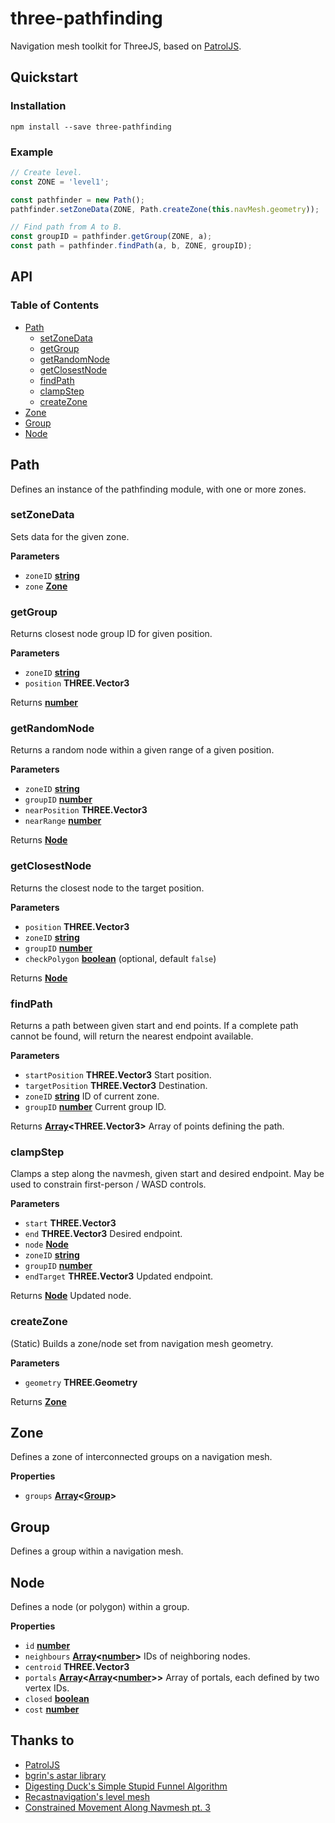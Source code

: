 # three-pathfinding

Navigation mesh toolkit for ThreeJS, based on [PatrolJS](https://github.com/nickjanssen/PatrolJS).

## Quickstart

### Installation

```
npm install --save three-pathfinding
```

### Example

```js
// Create level.
const ZONE = 'level1';

const pathfinder = new Path();
pathfinder.setZoneData(ZONE, Path.createZone(this.navMesh.geometry));

// Find path from A to B.
const groupID = pathfinder.getGroup(ZONE, a);
const path = pathfinder.findPath(a, b, ZONE, groupID);
```

## API

<!--- API BEGIN --->

<!-- Generated by documentation.js. Update this documentation by updating the source code. -->

### Table of Contents

-   [Path](#path)
    -   [setZoneData](#setzonedata)
    -   [getGroup](#getgroup)
    -   [getRandomNode](#getrandomnode)
    -   [getClosestNode](#getclosestnode)
    -   [findPath](#findpath)
    -   [clampStep](#clampstep)
    -   [createZone](#createzone)
-   [Zone](#zone)
-   [Group](#group)
-   [Node](#node)

## Path

Defines an instance of the pathfinding module, with one or more zones.

### setZoneData

Sets data for the given zone.

**Parameters**

-   `zoneID` **[string](https://developer.mozilla.org/en-US/docs/Web/JavaScript/Reference/Global_Objects/String)** 
-   `zone` **[Zone](#zone)** 

### getGroup

Returns closest node group ID for given position.

**Parameters**

-   `zoneID` **[string](https://developer.mozilla.org/en-US/docs/Web/JavaScript/Reference/Global_Objects/String)** 
-   `position` **THREE.Vector3** 

Returns **[number](https://developer.mozilla.org/en-US/docs/Web/JavaScript/Reference/Global_Objects/Number)** 

### getRandomNode

Returns a random node within a given range of a given position.

**Parameters**

-   `zoneID` **[string](https://developer.mozilla.org/en-US/docs/Web/JavaScript/Reference/Global_Objects/String)** 
-   `groupID` **[number](https://developer.mozilla.org/en-US/docs/Web/JavaScript/Reference/Global_Objects/Number)** 
-   `nearPosition` **THREE.Vector3** 
-   `nearRange` **[number](https://developer.mozilla.org/en-US/docs/Web/JavaScript/Reference/Global_Objects/Number)** 

Returns **[Node](#node)** 

### getClosestNode

Returns the closest node to the target position.

**Parameters**

-   `position` **THREE.Vector3** 
-   `zoneID` **[string](https://developer.mozilla.org/en-US/docs/Web/JavaScript/Reference/Global_Objects/String)** 
-   `groupID` **[number](https://developer.mozilla.org/en-US/docs/Web/JavaScript/Reference/Global_Objects/Number)** 
-   `checkPolygon` **[boolean](https://developer.mozilla.org/en-US/docs/Web/JavaScript/Reference/Global_Objects/Boolean)**  (optional, default `false`)

Returns **[Node](#node)** 

### findPath

Returns a path between given start and end points. If a complete path
cannot be found, will return the nearest endpoint available.

**Parameters**

-   `startPosition` **THREE.Vector3** Start position.
-   `targetPosition` **THREE.Vector3** Destination.
-   `zoneID` **[string](https://developer.mozilla.org/en-US/docs/Web/JavaScript/Reference/Global_Objects/String)** ID of current zone.
-   `groupID` **[number](https://developer.mozilla.org/en-US/docs/Web/JavaScript/Reference/Global_Objects/Number)** Current group ID.

Returns **[Array](https://developer.mozilla.org/en-US/docs/Web/JavaScript/Reference/Global_Objects/Array)&lt;THREE.Vector3>** Array of points defining the path.

### clampStep

Clamps a step along the navmesh, given start and desired endpoint. May be
used to constrain first-person / WASD controls.

**Parameters**

-   `start` **THREE.Vector3** 
-   `end` **THREE.Vector3** Desired endpoint.
-   `node` **[Node](#node)** 
-   `zoneID` **[string](https://developer.mozilla.org/en-US/docs/Web/JavaScript/Reference/Global_Objects/String)** 
-   `groupID` **[number](https://developer.mozilla.org/en-US/docs/Web/JavaScript/Reference/Global_Objects/Number)** 
-   `endTarget` **THREE.Vector3** Updated endpoint.

Returns **[Node](#node)** Updated node.

### createZone

(Static) Builds a zone/node set from navigation mesh geometry.

**Parameters**

-   `geometry` **THREE.Geometry** 

Returns **[Zone](#zone)** 

## Zone

Defines a zone of interconnected groups on a navigation mesh.

**Properties**

-   `groups` **[Array](https://developer.mozilla.org/en-US/docs/Web/JavaScript/Reference/Global_Objects/Array)&lt;[Group](#group)>** 

## Group

Defines a group within a navigation mesh.

## Node

Defines a node (or polygon) within a group.

**Properties**

-   `id` **[number](https://developer.mozilla.org/en-US/docs/Web/JavaScript/Reference/Global_Objects/Number)** 
-   `neighbours` **[Array](https://developer.mozilla.org/en-US/docs/Web/JavaScript/Reference/Global_Objects/Array)&lt;[number](https://developer.mozilla.org/en-US/docs/Web/JavaScript/Reference/Global_Objects/Number)>** IDs of neighboring nodes.
-   `centroid` **THREE.Vector3** 
-   `portals` **[Array](https://developer.mozilla.org/en-US/docs/Web/JavaScript/Reference/Global_Objects/Array)&lt;[Array](https://developer.mozilla.org/en-US/docs/Web/JavaScript/Reference/Global_Objects/Array)&lt;[number](https://developer.mozilla.org/en-US/docs/Web/JavaScript/Reference/Global_Objects/Number)>>** Array of portals, each defined by two vertex IDs.
-   `closed` **[boolean](https://developer.mozilla.org/en-US/docs/Web/JavaScript/Reference/Global_Objects/Boolean)** 
-   `cost` **[number](https://developer.mozilla.org/en-US/docs/Web/JavaScript/Reference/Global_Objects/Number)** 
<!--- API END --->

## Thanks to

* [PatrolJS](https://github.com/nickjanssen/PatrolJS)
* [bgrin's astar library](https://github.com/bgrins/javascript-astar)
* [Digesting Duck's Simple Stupid Funnel Algorithm](http://digestingduck.blogspot.jp/2010/03/simple-stupid-funnel-algorithm.html)
* [Recastnavigation's level mesh](https://github.com/memononen/recastnavigation)
* [Constrained Movement Along Navmesh pt. 3](http://digestingduck.blogspot.com/2010/07/constrained-movement-along-navmesh-pt-3.html?m=1)

